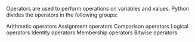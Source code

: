 Operators are used to perform operations on variables and values.
Python divides the operators in the following groups:

Arithmetic operators
Assignment operators
Comparison operators
Logical operators
Identity operators
Membership operators
Bitwise operators